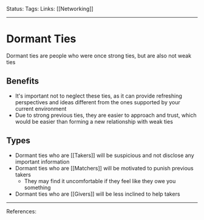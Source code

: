 Status:
Tags:
Links: [[Networking]]
___
# Dormant Ties
Dormant ties are people who were once strong ties, but are also not weak ties
## Benefits
- It's important not to neglect these ties, as it can provide refreshing perspectives and ideas different from the ones supported by your current environment
- Due to strong previous ties, they are easier to approach and trust, which would be easier than forming a new relationship with weak ties
## Types
-   Dormant ties who are [[Takers]] will be suspicious and not disclose any important information
-   Dormant ties who are [[Matchers]] will be motivated to punish previous takers
	- They may find it uncomfortable if they feel like they owe you something
-   Dormant ties who are [[Givers]] will be less inclined to help takers
___
References: